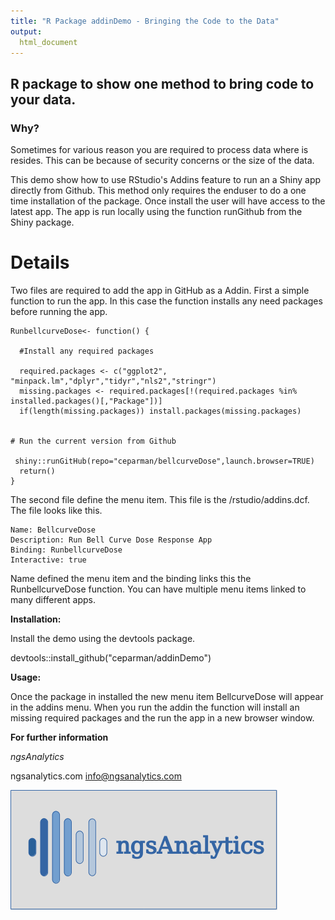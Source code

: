 ```yaml
---
title: "R Package addinDemo - Bringing the Code to the Data"
output:
  html_document
---
```




## R package to show one method to bring code to your data. 

### Why?

Sometimes for various reason you are required to process data where is resides. This can be because of security concerns or the size of the data.  

This demo show how to use RStudio's Addins feature to run an a Shiny app directly from Github. This method only requires the enduser to do a one time installation of the package.  Once install the user will have access to the latest app.  The app is run locally using the function runGithub from the Shiny package.  

# Details

Two files are required to add the app in GitHub as a Addin.  First a simple function to run the app.  In this case the function installs any need packages before running the app.

```
RunbellcurveDose<- function() {

  #Install any required packages
  
  required.packages <- c("ggplot2", "minpack.lm","dplyr","tidyr","nls2","stringr")
  missing.packages <- required.packages[!(required.packages %in% installed.packages()[,"Package"])]
  if(length(missing.packages)) install.packages(missing.packages)
  
  
# Run the current version from Github
  
 shiny::runGitHub(repo="ceparman/bellcurveDose",launch.browser=TRUE)
  return()
}
```

The second file define the menu item. This file is the /rstudio/addins.dcf. The file looks like this.

```
Name: BellcurveDose
Description: Run Bell Curve Dose Response App
Binding: RunbellcurveDose
Interactive: true

```

Name defined the menu item and the binding links this the RunbellcurveDose function. You can have multiple menu items linked to many different apps.



**Installation:**

Install the demo using the devtools package.

devtools::install_github("ceparman/addinDemo")

**Usage:**

Once the package in installed the new menu item BellcurveDose will appear in the addins menu.  When 
you run the addin the function will install an missing required packages and the run the app in a new browser window.


**For further information**


*ngsAnalytics*

ngsanalytics.com
info@ngsanalytics.com



![ngsAnalytics](https://github.com/ceparman/ngsAnalytics/raw/main/assets/images/logo.png)



